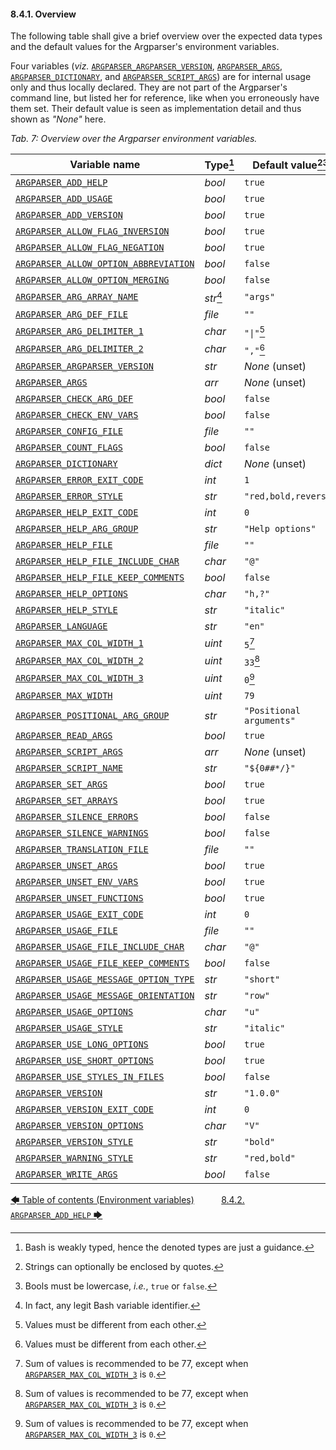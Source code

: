 #### 8.4.1. Overview

The following table shall give a brief overview over the expected data types and the default values for the Argparser's environment variables.

Four variables (*viz.* [`ARGPARSER_ARGPARSER_VERSION`](environment_variables.md#8413-argparser_argparser_version), [`ARGPARSER_ARGS`](environment_variables.md#8414-argparser_args), [`ARGPARSER_DICTIONARY`](environment_variables.md#8419-argparser_dictionary), and [`ARGPARSER_SCRIPT_ARGS`](environment_variables.md#8437-argparser_script_args)) are for internal usage only and thus locally declared. They are not part of the Argparser's command line, but listed her for reference, like when you erroneously have them set. Their default value is seen as implementation detail and thus shown as *"None"* here.

<!-- <table caption="Overview over the Argparser environment variables"> -->
*Tab. 7: Overview over the Argparser environment variables.*

| Variable name                                                                      | Type[^14]  | Default value[^15][^16]  |
| ---------------------------------------------------------------------------------- | ---------- | ------------------------ |
| [`ARGPARSER_ADD_HELP`](environment_variables.md#842-argparser_add_help)                                    | *bool*     | `true`                   |
| [`ARGPARSER_ADD_USAGE`](environment_variables.md#843-argparser_add_usage)                                  | *bool*     | `true`                   |
| [`ARGPARSER_ADD_VERSION`](environment_variables.md#844-argparser_add_version)                              | *bool*     | `true`                   |
| [`ARGPARSER_ALLOW_FLAG_INVERSION`](environment_variables.md#845-argparser_allow_flag_inversion)            | *bool*     | `true`                   |
| [`ARGPARSER_ALLOW_FLAG_NEGATION`](environment_variables.md#846-argparser_allow_flag_negation)              | *bool*     | `true`                   |
| [`ARGPARSER_ALLOW_OPTION_ABBREVIATION`](environment_variables.md#847-argparser_allow_option_abbreviation)  | *bool*     | `false`                  |
| [`ARGPARSER_ALLOW_OPTION_MERGING`](environment_variables.md#848-argparser_allow_option_merging)            | *bool*     | `false`                  |
| [`ARGPARSER_ARG_ARRAY_NAME`](environment_variables.md#849-argparser_arg_array_name)                        | *str*[^17] | `"args"`                 |
| [`ARGPARSER_ARG_DEF_FILE`](environment_variables.md#8410-argparser_arg_def_file)                           | *file*     | `""`                     |
| [`ARGPARSER_ARG_DELIMITER_1`](environment_variables.md#8411-argparser_arg_delimiter_1)                     | *char*     | `"\|"`[^18]              |
| [`ARGPARSER_ARG_DELIMITER_2`](environment_variables.md#8412-argparser_arg_delimiter_2)                     | *char*     | `","`[^18]               |
| [`ARGPARSER_ARGPARSER_VERSION`](environment_variables.md#8413-argparser_argparser_version)                 | *str*      | *None* (unset)           |
| [`ARGPARSER_ARGS`](environment_variables.md#8414-argparser_args)                                           | *arr*      | *None* (unset)           |
| [`ARGPARSER_CHECK_ARG_DEF`](environment_variables.md#8415-argparser_check_arg_def)                         | *bool*     | `false`                  |
| [`ARGPARSER_CHECK_ENV_VARS`](environment_variables.md#8416-argparser_check_env_vars)                       | *bool*     | `false`                  |
| [`ARGPARSER_CONFIG_FILE`](environment_variables.md#8417-argparser_config_file)                             | *file*     | `""`                     |
| [`ARGPARSER_COUNT_FLAGS`](environment_variables.md#8418-argparser_count_flags)                             | *bool*     | `false`                  |
| [`ARGPARSER_DICTIONARY`](environment_variables.md#8419-argparser_dictionary)                               | *dict*     | *None* (unset)           |
| [`ARGPARSER_ERROR_EXIT_CODE`](environment_variables.md#8420-argparser_error_exit_code)                     | *int*      | `1`                      |
| [`ARGPARSER_ERROR_STYLE`](environment_variables.md#8421-argparser_error_style)                             | *str*      | `"red,bold,reverse"`     |
| [`ARGPARSER_HELP_EXIT_CODE`](environment_variables.md#8424-argparser_help_exit_code)                       | *int*      | `0`                      |
| [`ARGPARSER_HELP_ARG_GROUP`](environment_variables.md#8422-argparser_help_arg_group)                       | *str*      | `"Help options"`         |
| [`ARGPARSER_HELP_FILE`](environment_variables.md#8425-argparser_help_file)                                 | *file*     | `""`                     |
| [`ARGPARSER_HELP_FILE_INCLUDE_CHAR`](environment_variables.md#8426-argparser_help_file_include_char)       | *char*     | `"@"`                    |
| [`ARGPARSER_HELP_FILE_KEEP_COMMENTS`](environment_variables.md#8427-argparser_help_file_keep_comments)     | *bool*     | `false`                  |
| [`ARGPARSER_HELP_OPTIONS`](environment_variables.md#8428-argparser_help_options)                           | *char*     | `"h,?"`                  |
| [`ARGPARSER_HELP_STYLE`](environment_variables.md#8429-argparser_help_style)                               | *str*      | `"italic"`               |
| [`ARGPARSER_LANGUAGE`](environment_variables.md#8430-argparser_language)                                   | *str*      | `"en"`                   |
| [`ARGPARSER_MAX_COL_WIDTH_1`](environment_variables.md#8431-argparser_max_col_width_1)                     | *uint*     | `5`[^19]                 |
| [`ARGPARSER_MAX_COL_WIDTH_2`](environment_variables.md#8432-argparser_max_col_width_2)                     | *uint*     | `33`[^19]                |
| [`ARGPARSER_MAX_COL_WIDTH_3`](environment_variables.md#8433-argparser_max_col_width_3)                     | *uint*     | `0`[^19]                 |
| [`ARGPARSER_MAX_WIDTH`](environment_variables.md#8434-argparser_max_width)                                 | *uint*     | `79`                     |
| [`ARGPARSER_POSITIONAL_ARG_GROUP`](environment_variables.md#8435-argparser_positional_arg_group)           | *str*      | `"Positional arguments"` |
| [`ARGPARSER_READ_ARGS`](environment_variables.md#8436-argparser_read_args)                                 | *bool*     | `true`                   |
| [`ARGPARSER_SCRIPT_ARGS`](environment_variables.md#8437-argparser_script_args)                             | *arr*      | *None* (unset)           |
| [`ARGPARSER_SCRIPT_NAME`](environment_variables.md#8438-argparser_script_name)                             | *str*      | `"${0##*/}"`             |
| [`ARGPARSER_SET_ARGS`](environment_variables.md#8439-argparser_set_args)                                   | *bool*     | `true`                   |
| [`ARGPARSER_SET_ARRAYS`](environment_variables.md#8440-argparser_set_arrays)                               | *bool*     | `true`                   |
| [`ARGPARSER_SILENCE_ERRORS`](environment_variables.md#8441-argparser_silence_errors)                       | *bool*     | `false`                  |
| [`ARGPARSER_SILENCE_WARNINGS`](environment_variables.md#8442-argparser_silence_warnings)                   | *bool*     | `false`                  |
| [`ARGPARSER_TRANSLATION_FILE`](environment_variables.md#8443-argparser_translation_file)                   | *file*     | `""`                     |
| [`ARGPARSER_UNSET_ARGS`](environment_variables.md#8444-argparser_unset_args)                               | *bool*     | `true`                   |
| [`ARGPARSER_UNSET_ENV_VARS`](environment_variables.md#8445-argparser_unset_env_vars)                       | *bool*     | `true`                   |
| [`ARGPARSER_UNSET_FUNCTIONS`](environment_variables.md#8446-argparser_unset_functions)                     | *bool*     | `true`                   |
| [`ARGPARSER_USAGE_EXIT_CODE`](environment_variables.md#8447-argparser_usage_exit_code)                     | *int*      | `0`                      |
| [`ARGPARSER_USAGE_FILE`](environment_variables.md#8448-argparser_usage_file)                               | *file*     | `""`                     |
| [`ARGPARSER_USAGE_FILE_INCLUDE_CHAR`](environment_variables.md#8449-argparser_usage_file_include_char)     | *char*     | `"@"`                    |
| [`ARGPARSER_USAGE_FILE_KEEP_COMMENTS`](environment_variables.md#8450-argparser_usage_file_keep_comments)   | *bool*     | `false`                  |
| [`ARGPARSER_USAGE_MESSAGE_OPTION_TYPE`](environment_variables.md#8451-argparser_usage_message_option_type) | *str*      | `"short"`                |
| [`ARGPARSER_USAGE_MESSAGE_ORIENTATION`](environment_variables.md#8452-argparser_usage_message_orientation) | *str*      | `"row"`                  |
| [`ARGPARSER_USAGE_OPTIONS`](environment_variables.md#8453-argparser_usage_options)                         | *char*     | `"u"`                    |
| [`ARGPARSER_USAGE_STYLE`](environment_variables.md#8454-argparser_usage_style)                             | *str*      | `"italic"`               |
| [`ARGPARSER_USE_LONG_OPTIONS`](environment_variables.md#8455-argparser_use_long_options)                   | *bool*     | `true`                   |
| [`ARGPARSER_USE_SHORT_OPTIONS`](environment_variables.md#8456-argparser_use_short_options)                 | *bool*     | `true`                   |
| [`ARGPARSER_USE_STYLES_IN_FILES`](environment_variables.md#8457-argparser_use_styles_in_files)             | *bool*     | `false`                  |
| [`ARGPARSER_VERSION`](environment_variables.md#8458-argparser_version)                                     | *str*      | `"1.0.0"`                |
| [`ARGPARSER_VERSION_EXIT_CODE`](environment_variables.md#8459-argparser_version_exit_code)                 | *int*      | `0`                      |
| [`ARGPARSER_VERSION_OPTIONS`](environment_variables.md#8460-argparser_version_options)                     | *char*     | `"V"`                    |
| [`ARGPARSER_VERSION_STYLE`](environment_variables.md#8461-argparser_version_style)                         | *str*      | `"bold"`                 |
| [`ARGPARSER_WARNING_STYLE`](environment_variables.md#8462-argparser_warning_style)                         | *str*      | `"red,bold"`             |
| [`ARGPARSER_WRITE_ARGS`](environment_variables.md#8463-argparser_write_args)                               | *bool*     | `false`                  |

[^14]: Bash is weakly typed, hence the denoted types are just a guidance.
[^15]: Strings can optionally be enclosed by quotes.
[^16]: Bools must be lowercase, *i.e.*, `true` or `false`.
[^17]: In fact, any legit Bash variable identifier.
[^18]: Values must be different from each other.
[^19]: Sum of values is recommended to be 77, except when [`ARGPARSER_MAX_COL_WIDTH_3`](environment_variables.md#8433-argparser_max_col_width_3) is `0`.

[&#129092;&nbsp;Table of contents (Environment variables)](toc.md)
&nbsp;&nbsp;&nbsp;&nbsp;&nbsp;&nbsp;&nbsp;&nbsp;&nbsp;&nbsp;[8.4.2. `ARGPARSER_ADD_HELP`&nbsp;&#129094;](environment_variables.md)

